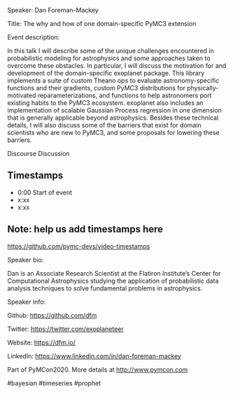 
Speaker: Dan Foreman-Mackey

Title: The why and how of one domain-specific PyMC3 extension


Event description:

In this talk I will describe some of the unique challenges encountered in probabilistic modeling for astrophysics and some approaches taken to overcome these obstacles. In particular, I will discuss the motivation for and development of the domain-specific exoplanet package. This library implements a suite of custom Theano ops to evaluate astronomy-specific functions and their gradients, custom PyMC3 distributions for physically-motivated reparameterizations, and functions to help astronomers port existing habits to the PyMC3 ecosystem. exoplanet also includes an implementation of scalable Gaussian Process regression in one dimension that is generally applicable beyond astrophysics. Besides these technical details, I will also discuss some of the barriers that exist for domain scientists who are new to PyMC3, and some proposals for lowering these barriers.

Discourse Discussion 

## Timestamps
- 0:00 Start of event
- x:xx 
- x:xx

## Note: help us add timestamps here
https://github.com/pymc-devs/video-timestamps

Speaker bio:

Dan is an Associate Research Scientist at the Flatiron Institute’s Center for Computational Astrophysics studying the application of probabilistic data analysis techniques to solve fundamental problems in astrophysics.

Speaker info: 

Github: https://github.com/dfm

Twitter: https://twitter.com/exoplaneteer

Website: https://dfm.io/

LinkedIn: https://www.linkedin.com/in/dan-foreman-mackey

Part of PyMCon2020. 
More details at http://www.pymcon.com  

#bayesian #timeseries #prophet
